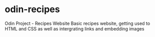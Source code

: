 # odin-recipes
Odin Project - Recipes Website
Basic recipes website, getting used to HTML and CSS as well as intergrating links and embedding images
